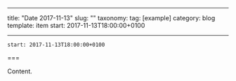 
---
title: "Date 2017-11-13"
slug: ""
taxonomy:
tag: [example]
category: blog
template: item
start: 2017-11-13T18:00:00+0100

---

``start: 2017-11-13T18:00:00+0100``

===

Content.
